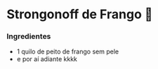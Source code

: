 # Strongonoff de Frango :chicken:

### Ingredientes

- 1 quilo de peito de frango sem pele
- e por aí adiante kkkk

 